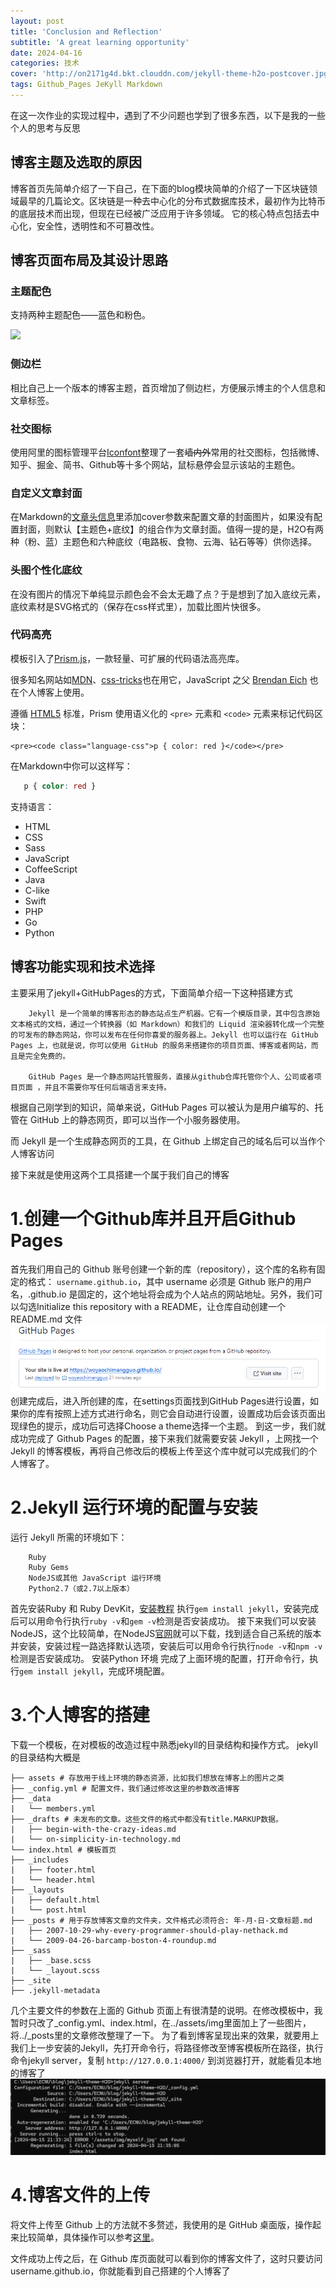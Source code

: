 ```yaml
---
layout: post
title: 'Conclusion and Reflection'
subtitle: 'A great learning opportunity'
date: 2024-04-16
categories: 技术
cover: 'http://on2171g4d.bkt.clouddn.com/jekyll-theme-h2o-postcover.jpg'
tags: Github_Pages JeKyll Markdown
---
```


在这一次作业的实现过程中，遇到了不少问题也学到了很多东西，以下是我的一些个人的思考与反思

## 博客主题及选取的原因
博客首页先简单介绍了一下自己，在下面的blog模块简单的介绍了一下区块链领域最早的几篇论文。区块链是一种去中心化的分布式数据库技术，最初作为比特币的底层技术而出现，但现在已经被广泛应用于许多领域。
它的核心特点包括去中心化，安全性，透明性和不可篡改性。

## 博客页面布局及其设计思路

### 主题配色

支持两种主题配色——蓝色和粉色。

![](https://github.com/kaeyleo/jekyll-theme-H2O/blob/master/screenshot/jekyll-theme-h2o-themecolor.jpg?raw=true)

### 侧边栏

相比自己上一个版本的博客主题，首页增加了侧边栏，方便展示博主的个人信息和文章标签。

### 社交图标

使用阿里的图标管理平台[Iconfont](http://iconfont.cn/)整理了一套<strike>墙内外</strike>常用的社交图标，包括微博、知乎、掘金、简书、Github等十多个网站，鼠标悬停会显示该站的主题色。

### 自定义文章封面

在Markdown的[文章头信息](http://jekyll.com.cn/docs/frontmatter/)里添加cover参数来配置文章的封面图片，如果没有配置封面，则默认【主题色+底纹】的组合作为文章封面。值得一提的是，H2O有两种（粉、蓝）主题色和六种底纹（电路板、食物、云海、钻石等等）供你选择。

### 头图个性化底纹

在没有图片的情况下单纯显示颜色会不会太无趣了点？于是想到了加入底纹元素，底纹素材是SVG格式的（保存在css样式里），加载比图片快很多。

### 代码高亮

模板引入了[Prism.js](http://prismjs.com)，一款轻量、可扩展的代码语法高亮库。

很多知名网站如[MDN](https://developer.mozilla.org/)、[css-tricks](https://css-tricks.com/)也在用它，JavaScript 之父 [Brendan Eich](https://brendaneich.com/) 也在个人博客上使用。

遵循 [HTML5](https://www.w3.org/TR/html5/grouping-content.html#the-pre-element) 标准，Prism 使用语义化的 `<pre>` 元素和 `<code>` 元素来标记代码区块：

```
<pre><code class="language-css">p { color: red }</code></pre>
```

在Markdown中你可以这样写：


 ```css
	p { color: red }
 ```


支持语言：

- HTML
- CSS
- Sass
- JavaScript
- CoffeeScript
- Java
- C-like
- Swift
- PHP
- Go
- Python

## 博客功能实现和技术选择
主要采用了jekyll+GitHubPages的方式，下面简单介绍一下这种搭建方式
```
	Jekyll 是一个简单的博客形态的静态站点生产机器。它有一个模版目录，其中包含原始文本格式的文档，通过一个转换器（如 Markdown）和我们的 Liquid 渲染器转化成一个完整的可发布的静态网站，你可以发布在任何你喜爱的服务器上。Jekyll 也可以运行在 GitHub Pages 上，也就是说，你可以使用 GitHub 的服务来搭建你的项目页面、博客或者网站，而且是完全免费的。

	GitHub Pages 是一个静态网站托管服务，直接从github仓库托管你个人、公司或者项目页面 ，并且不需要你写任何后端语言来支持。
```
根据自己刚学到的知识，简单来说，GitHub Pages 可以被认为是用户编写的、托管在 GitHub 上的静态网页，即可以当作一个小服务器使用。

而 Jekyll 是一个生成静态网页的工具，在 Github 上绑定自己的域名后可以当作个人博客访问

接下来就是使用这两个工具搭建一个属于我们自己的博客
# 1.创建一个Github库并且开启Github Pages
首先我们用自己的 Github 账号创建一个新的库（repository），这个库的名称有固定的格式： `username.github.io`，其中 username 必须是 Github 账户的用户名，.github.io 是固定的，这个地址将会成为个人站点的网站地址。另外，我们可以勾选Initialize this repository with a README，让仓库自动创建一个 README.md 文件
![](https://github.com/woyaochimangguo/woyaochimangguo.github.io/blob/main/screenshot/pages.png?raw=true)
创建完成后，进入所创建的库，在settings页面找到GitHub Pages进行设置，如果你的库有按照上述方式进行命名，则它会自动进行设置，设置成功后会该页面出现绿色的提示，成功后可选择Choose a theme选择一个主题。
到这一步，我们就成功完成了 Github Pages 的配置，接下来我们就需要安装 Jekyll ，上网找一个 Jekyll 的博客模板，再将自己修改后的模板上传至这个库中就可以完成我们的个人博客了。

# 2.Jekyll 运行环境的配置与安装
运行 Jekyll 所需的环境如下：
```
	Ruby
	Ruby Gems
	NodeJS或其他 JavaScript 运行环境
	Python2.7（或2.7以上版本）
```
首先安装Ruby 和 Ruby DevKit，[安装教程](http://jekyll-windows.juthilo.com/1-ruby-and-devkit/)
执行`gem install jekyll`，安装完成后可以用命令行执行`ruby -v`和`gem -v`检测是否安装成功。
接下来我们可以安装NodeJS，这个比较简单，在NodeJS[官网](https://nodejs.org/en/download/)就可以下载，找到适合自己系统的版本并安装，安装过程一路选择默认选项，安装后可以用命令行执行`node -v`和`npm -v`检测是否安装成功。
安装Python 环境
完成了上面环境的配置，打开命令行，执行`gem install jekyll`，完成环境配置。

# 3.个人博客的搭建
下载一个模板，在对模板的改造过程中熟悉jekyll的目录结构和操作方式。
jekyll的目录结构大概是

```.
├── assets # 存放用于线上环境的静态资源，比如我们想放在博客上的图片之类
├── _config.yml # 配置文件，我们通过修改这里的参数改造博客
├── _data
|   └── members.yml
├── _drafts # 未发布的文章。这些文件的格式中都没有title.MARKUP数据。
|   ├── begin-with-the-crazy-ideas.md
|   └── on-simplicity-in-technology.md
└── index.html # 模板首页
├── _includes
|   ├── footer.html
|   └── header.html
├── _layouts
|   ├── default.html
|   └── post.html
├── _posts # 用于存放博客文章的文件夹，文件格式必须符合: 年-月-日-文章标题.md
|   ├── 2007-10-29-why-every-programmer-should-play-nethack.md
|   └── 2009-04-26-barcamp-boston-4-roundup.md
├── _sass
|   ├── _base.scss
|   └── _layout.scss
├── _site
├── .jekyll-metadata
```

几个主要文件的参数在上面的 Github 页面上有很清楚的说明。在修改模板中，我暂时只改了_config.yml、index.html，在../assets/img里面加上了一些图片，将../_posts里的文章修改整理了一下。
为了看到博客呈现出来的效果，就要用上我们上一步安装的Jekyll，先打开命令行，将路径修改至博客模板所在路径，执行命令jekyll server，复制 `http://127.0.0.1:4000/` 到浏览器打开，就能看见本地的博客了
![](https://github.com/woyaochimangguo/woyaochimangguo.github.io/blob/main/screenshot/blogsee.png?raw=true)

# 4.博客文件的上传
将文件上传至 Github 上的方法就不多赘述，我使用的是 GitHub 桌面版，操作起来比较简单，具体操作可以参考[这里](https://zhuanlan.zhihu.com/p/28321740)。

文件成功上传之后，在 Github 库页面就可以看到你的博客文件了，这时只要访问username.github.io，你就能看到自己搭建的个人博客了